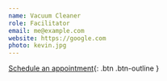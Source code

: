 ```yaml
---
name: Vacuum Cleaner
role: Facilitator
email: me@example.com
website: https://google.com
photo: kevin.jpg
---
```


[Schedule an appointment](https://www.youtube.com/watch?v=dQw4w9WgXcQ){: .btn .btn-outline }